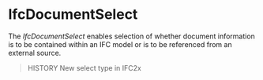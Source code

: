 # IfcDocumentSelect

The _IfcDocumentSelect_ enables selection of whether document information is to be contained within an IFC model or is to be referenced from an external source.
<!-- end of short definition -->


> HISTORY New select type in IFC2x
